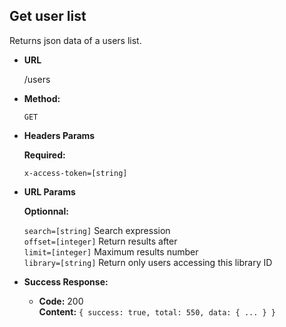 **Get user list**
----
  Returns json data of a users list.

* **URL**

  /users

* **Method:**

  `GET`

*  **Headers Params**

   **Required:**

   `x-access-token=[string]`

*  **URL Params**

   **Optionnal:**

   `search=[string]` Search expression<br />
   `offset=[integer]` Return results after<br />
   `limit=[integer]` Maximum results number<br />
   `library=[string]` Return only users accessing this library ID<br />

* **Success Response:**

  * **Code:** 200 <br />
    **Content:** `{ success: true, total: 550, data: { ... } }`

